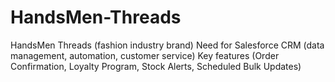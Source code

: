 # HandsMen-Threads
HandsMen Threads (fashion industry brand)  Need for Salesforce CRM (data management, automation, customer service)  Key features (Order Confirmation, Loyalty Program, Stock Alerts, Scheduled Bulk Updates)
